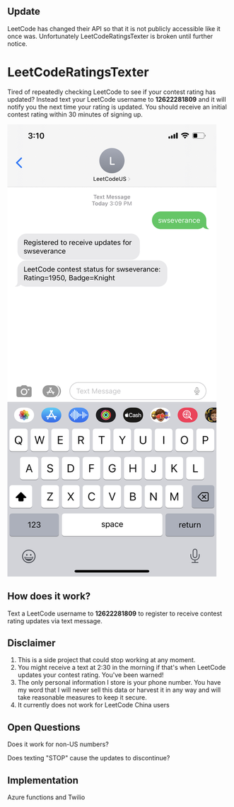 ## Update

LeetCode has changed their API so that it is not publicly accessible like it once was. Unfortunately LeetCodeRatingsTexter is broken until further notice.

# LeetCodeRatingsTexter

Tired of repeatedly checking LeetCode to see if your contest rating has updated? Instead text your LeetCode username to **12622281809** and it will notify you the next time your rating is updated. You should receive an initial contest rating within 30 minutes of signing up.

![Text](./Text.jpeg "Text")

## How does it work?

Text a LeetCode username to **12622281809** to register to receive contest rating updates via text message.

## Disclaimer

1. This is a side project that could stop working at any moment.
2. You might receive a text at 2:30 in the morning if that's when LeetCode updates your contest rating. You've been warned!
3. The only personal information I store is your phone number. You have my word that I will never sell this data or harvest it in any way and will take reasonable measures to keep it secure.
4. It currently does not work for LeetCode China users

## Open Questions

Does it work for non-US numbers?

Does texting "STOP" cause the updates to discontinue?

## Implementation

Azure functions and Twilio
